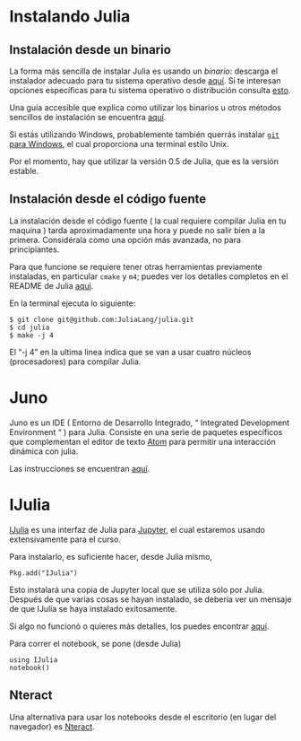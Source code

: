 # Instalando Julia

## Instalación desde un binario

La forma más sencilla de instalar Julia es usando un *binario*: descarga el instalador adecuado para tu sistema operativo desde [aquí](http://julialang.org/downloads/). Si te interesan opciones específicas para tu sistema operativo o distribución consulta [esto](http://julialang.org/downloads/platform.html).

Una guía accesible que explica como utilizar los binarios u otros métodos sencillos de instalación se encuentra [aquí](https://en.wikibooks.org/wiki/Introducing_Julia/Getting_started).

Si estás utilizando Windows, probablemente también querrás instalar [`git` para Windows](https://msysgit.github.io/), el cual proporciona una terminal estilo Unix.

Por el momento, hay que utilizar la versión 0.5 de Julia, que es la versión estable.

## Instalación desde el código fuente

La instalación desde el código fuente ( la cual requiere compilar Julia en tu maquina ) tarda aproximadamente una hora y puede no salir bien a la primera. Considérala como una opción más avanzada, no para principiantes.

Para que funcione se requiere tener otras herramientas previamente instaladas, en particular `cmake` y `m4`; puedes ver los detalles completos en el  README de Julia [aqui](https://github.com/JuliaLang/julia).

En la terminal ejecuta lo siguiente:

```
$ git clone git@github.com:JuliaLang/julia.git
$ cd julia
$ make -j 4
```
El “-j 4” en la ultima linea indica que se van a usar cuatro núcleos (procesadores) para compilar Julia.

# Juno

Juno es un IDE ( Entorno de Desarrollo Integrado, “ Integrated Development Environment “ ) para Julia. Consiste en una serie de paquetes específicos que complementan el editor de texto [Atom](https://atom.io/) para permitir una interacción dinámica con julia.

Las instrucciones se encuentran [aquí](http://junolab.org).

# IJulia

[IJulia](https://github.com/JuliaLang/IJulia.jl) es una interfaz de Julia para   [Jupyter](https://jupyter.org/), el cual estaremos usando extensivamente para el curso.

Para instalarlo, es suficiente hacer, desde Julia mismo,

```
Pkg.add("IJulia")
```
Esto instalará una copia de Jupyter local que se utiliza sólo por Julia.
Después de que varias cosas se hayan instalado, se debería ver un mensaje de que IJulia se haya instalado exitosamente.

Si algo no funcionó o quieres más detalles, los puedes encontrar [aquí](https://github.com/JuliaLang/IJulia.jl).

Para correr el notebook, se pone (desde Julia)
```
using IJulia
notebook()
```

## Nteract

Una alternativa para usar los notebooks desde el escritorio (en lugar del navegador) es [Nteract](https://nteract.io/).
